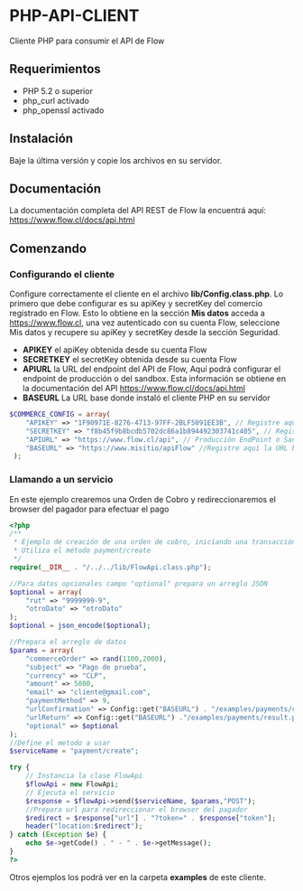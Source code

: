 # PHP-API-CLIENT
Cliente PHP para consumir el API de Flow

## Requerimientos
* PHP 5.2 o superior
* php_curl activado
* php_openssl activado

## Instalación
Baje la última versión y copie los archivos en su servidor.

## Documentación
La documentación completa del API REST de Flow la encuentrá aquí: https://www.flow.cl/docs/api.html

## Comenzando
### Configurando el cliente
Configure correctamente el cliente en el archivo **lib/Config.class.php**.
Lo primero que debe configurar es su apiKey y secretKey del comercio registrado en Flow. Esto lo obtiene en la sección **Mis datos** acceda a https://www.flow.cl, una vez autenticado con su cuenta Flow, seleccione Mis datos y recupere su apiKey y secretKey desde la sección Seguridad.
- **APIKEY** el apiKey obtenida desde su cuenta Flow
- **SECRETKEY** el secretKey obtenida desde su cuenta Flow
- **APIURL** la URL del endpoint del API de Flow, Aquí podrá configurar el endpoint de producción o del sandbox. Esta información se obtiene en la documentación del API https://www.flow.cl/docs/api.html
- **BASEURL** La URL base donde instaló el cliente PHP en su servidor


```php
$COMMERCE_CONFIG = array(
 	"APIKEY" => "1F90971E-8276-4713-97FF-2BLF5091EE3B", // Registre aquí su apiKey
 	"SECRETKEY" => "f8b45f9b8bcdb5702dc86a1b894492303741c405", // Registre aquí su secretKey
 	"APIURL" => "https://www.flow.cl/api", // Producción EndPoint o Sandbox EndPoint
 	"BASEURL" => "https://www.misitio/apiFlow" //Registre aquí la URL base en su página donde instaló el cliente
 );
```
### Llamando a un servicio
En este ejemplo crearemos una Orden de Cobro y redireccionaremos el browser del pagador para efectuar el pago
```php
<?php
/**
 * Ejemplo de creación de una orden de cobro, iniciando una transacción de pago
 * Utiliza el método payment/create
 */
require(__DIR__ . "/../../lib/FlowApi.class.php");

//Para datos opcionales campo "optional" prepara un arreglo JSON
$optional = array(
	"rut" => "9999999-9",
	"otroDato" => "otroDato"
);
$optional = json_encode($optional);

//Prepara el arreglo de datos
$params = array(
	"commerceOrder" => rand(1100,2000),
	"subject" => "Pago de prueba",
	"currency" => "CLP",
	"amount" => 5000,
	"email" => "cliente@gmail.com",
	"paymentMethod" => 9,
	"urlConfirmation" => Config::get("BASEURL") . "/examples/payments/confirm.php",
	"urlReturn" => Config::get("BASEURL") ."/examples/payments/result.php",
	"optional" => $optional
);
//Define el metodo a usar
$serviceName = "payment/create";

try {
	// Instancia la clase FlowApi
	$flowApi = new FlowApi;
	// Ejecuta el servicio
	$response = $flowApi->send($serviceName, $params,"POST");
	//Prepara url para redireccionar el browser del pagador
	$redirect = $response["url"] . "?token=" . $response["token"];
	header("location:$redirect");
} catch (Exception $e) {
	echo $e->getCode() . " - " . $e->getMessage();
}
?>
```
Otros ejemplos los podrá ver en la carpeta **examples** de este cliente.
